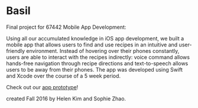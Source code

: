 # Basil
Final project for 67442 Mobile App Development:

Using all our accumulated knowledge in iOS app development, we built a mobile app that allows users to find and use recipes in an intuitive and user-friendly environment. Instead of hovering over their phones constantly, users are able to interact with the recipes indirectly: voice command allows hands-free navigation through recipe directions and text-to-speech allows users to be away from their phones. The app was developed using Swift and Xcode over the course of a 5 week period.

Check out our [app prototype](https://invis.io/BX9CR0FMA)!

created Fall 2016 by Helen Kim and Sophie Zhao.

